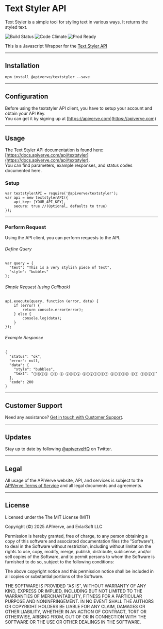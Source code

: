 Text Styler API
============

Text Styler is a simple tool for styling text in various ways. It returns the styled text.

![Build Status](https://img.shields.io/badge/build-passing-green)
![Code Climate](https://img.shields.io/badge/maintainability-B-purple)
![Prod Ready](https://img.shields.io/badge/production-ready-blue)

This is a Javascript Wrapper for the [Text Styler API](https://apiverve.com/marketplace/api/textstyler)

---

## Installation
	npm install @apiverve/textstyler --save

---

## Configuration

Before using the textstyler API client, you have to setup your account and obtain your API Key.  
You can get it by signing up at [https://apiverve.com](https://apiverve.com)

---

## Usage

The Text Styler API documentation is found here: [https://docs.apiverve.com/api/textstyler](https://docs.apiverve.com/api/textstyler).  
You can find parameters, example responses, and status codes documented here.

### Setup

```
var textstylerAPI = require('@apiverve/textstyler');
var api = new textstylerAPI({
    api_key: [YOUR_API_KEY],
    secure: true //(Optional, defaults to true)
});
```

---


### Perform Request
Using the API client, you can perform requests to the API.

###### Define Query

```
var query = {
  "text": "This is a very stylish piece of text",
  "style": "bubbles"
};
```

###### Simple Request (using Callback)

```
api.execute(query, function (error, data) {
    if (error) {
        return console.error(error);
    } else {
        console.log(data);
    }
});
```

###### Example Response

```
{
  "status": "ok",
  "error": null,
  "data": {
    "style": "bubbles",
    "text": "Ⓣⓗⓘⓢ ⓘⓢ ⓐ ⓥⓔⓡⓨ ⓢⓣⓨⓛⓘⓢⓗ ⓟⓘⓔⓒⓔ ⓞⓕ ⓣⓔⓧⓣ"
  },
  "code": 200
}
```

---

## Customer Support

Need any assistance? [Get in touch with Customer Support](https://apiverve.com/contact).

---

## Updates
Stay up to date by following [@apiverveHQ](https://twitter.com/apiverveHQ) on Twitter.

---

## Legal

All usage of the APIVerve website, API, and services is subject to the [APIVerve Terms of Service](https://apiverve.com/terms) and all legal documents and agreements.

---

## License
Licensed under the The MIT License (MIT)

Copyright (&copy;) 2025 APIVerve, and EvlarSoft LLC

Permission is hereby granted, free of charge, to any person obtaining a copy of this software and associated documentation files (the "Software"), to deal in the Software without restriction, including without limitation the rights to use, copy, modify, merge, publish, distribute, sublicense, and/or sell copies of the Software, and to permit persons to whom the Software is furnished to do so, subject to the following conditions:

The above copyright notice and this permission notice shall be included in all copies or substantial portions of the Software.

THE SOFTWARE IS PROVIDED "AS IS", WITHOUT WARRANTY OF ANY KIND, EXPRESS OR IMPLIED, INCLUDING BUT NOT LIMITED TO THE WARRANTIES OF MERCHANTABILITY, FITNESS FOR A PARTICULAR PURPOSE AND NONINFRINGEMENT. IN NO EVENT SHALL THE AUTHORS OR COPYRIGHT HOLDERS BE LIABLE FOR ANY CLAIM, DAMAGES OR OTHER LIABILITY, WHETHER IN AN ACTION OF CONTRACT, TORT OR OTHERWISE, ARISING FROM, OUT OF OR IN CONNECTION WITH THE SOFTWARE OR THE USE OR OTHER DEALINGS IN THE SOFTWARE.